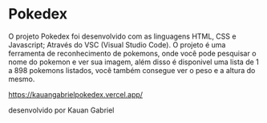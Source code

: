 # Pokedex
O projeto Pokedex foi desenvolvido com as linguagens HTML, CSS e Javascript; Através do VSC (Visual Studio Code).
O projeto é uma ferramenta de reconhecimento de pokemons, onde você pode pesquisar o nome do pokemon e ver sua imagem, além disso é disponivel uma lista de 1 a 898 pokemons listados, você também consegue ver o peso e a altura do mesmo.

https://kauangabrielpokedex.vercel.app/

desenvolvido por Kauan Gabriel
